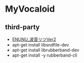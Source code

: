 # MyVocaloid

## third-party
- [ENUNU_波音リツVer2](https://drive.google.com/file/d/1ue3fjaRN8KnUJGL06z14qj7IzT6KLvPa/view)
- apt-get install libsndfile-dev
- apt-get install librubberband-dev
- apt-get install -y rubberband-cli